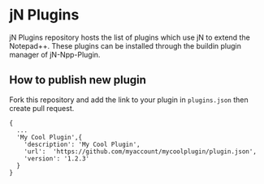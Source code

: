 # jN Plugins

jN Plugins repository hosts the list of plugins which use jN to extend the Notepad++. These plugins can be
installed through the buildin plugin manager of jN-Npp-Plugin.

## How to publish new plugin

Fork this repository and add the link to your plugin in `plugins.json` then create pull request.

```
{
  ...
  'My Cool Plugin',{
    'description': 'My Cool Plugin',
    'url':  'https://github.com/myaccount/mycoolplugin/plugin.json',
    'version': '1.2.3'
  }
}
```
